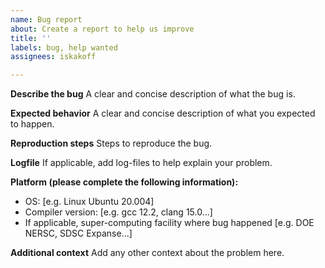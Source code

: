 ```yaml
---
name: Bug report
about: Create a report to help us improve
title: ''
labels: bug, help wanted
assignees: iskakoff

---
```


**Describe the bug**
A clear and concise description of what the bug is.

**Expected behavior**
A clear and concise description of what you expected to happen.

**Reproduction steps**
Steps to reproduce the bug.
<!-- Usually this means a small and self-contained piece of code that uses Catch and specifying compiler flags if relevant. -->

**Logfile**
If applicable, add log-files to help explain your problem.

**Platform (please complete the following information):**
 - OS: [e.g. Linux Ubuntu 20.004]
 - Compiler version: [e.g. gcc 12.2, clang 15.0...]
 - If applicable, super-computing facility where bug happened [e.g. DOE NERSC, SDSC Expanse...]


**Additional context**
Add any other context about the problem here.
